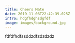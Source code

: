 ```yaml
---
title: Cheers Mate
date: 2019-11-03T22:42:39.025Z
intro: hdgfhdghsdgfdf
image: images/background.jpg
---
```


fdfdfhdfssddzdfzdzdzdz

